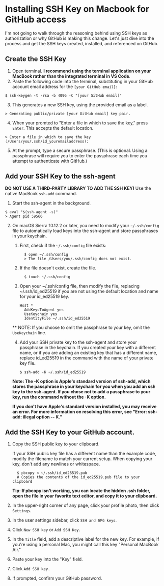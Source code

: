 # Installing SSH Key on Macbook for GitHub access

I'm not going to walk through the reasoning behind using SSH keys as authorization or why GitHub is making this change. Let's just dive into the process and get the SSH keys created, installed, and referenced on GitHub.

## Create the SSH Key
1. Open terminal. **I recommend using the terminal application on your MacBook rather than the integrated terminal in VS Code.**
1. Paste the following code into the terminal, substituting in your GitHub account email address for the `[your GitHub email]`:
  ```
  $ ssh-keygen -t -rsa -b 4096 -C "[your GitHub email]"
  ```
3. This generates a new SSH key, using the provided email as a label.
  ```
  > Generating public/private [your GitHub email] key pair.
  ```
4. When your promted to "Enter a file in which to save the key," press `Enter`. This accepts the default location.
```
> Enter a file in which to save the key (/Users/you/.ssh/id_youremailaddress):
```
5. At the prompt, type a secure passphrase. (This is optional. Using a passphrase will require you to enter the passphrase each time you attempt to authenticate with GitHub.)


## Add your SSH Key to the ssh-agent
**DO NOT USE A THIRD-PARTY LIBRARY TO ADD THE SSH KEY!** Use the native MacBook `ssh-add` command.

1. Start the ssh-agent in the background.
```
$ eval "$(ssh-agent -s)"
> Agent pid 59566
```

2. On macOS Sierra 10.12.2 or later, you need to modify your `~/.ssh/config` file to automatically load keys into the ssh-agent and store passphrases in your keychain.

    1. First, check if the `~/.ssh/config` file exists:
        ```
          $ open ~/.ssh/config
          > The file /Users/you/.ssh/config does not exist.
        ```
    1. If the file doesn't exist, create the file.
        ```
          $ touch ~/.ssh/config
        ```
    1. Open your ~/.ssh/config file, then modify the file, replacing ~/.ssh/id_ed25519 if you are not using the default location and name for your id_ed25519 key.
        ```
        Host *
          AddKeysToAgent yes
          UseKeychain yes
          IdentityFile ~/.ssh/id_ed25519
          ```
      ** NOTE: If you choose to omit the passphrase to your key, omit the `UseKeychain` line.

    4. Add your SSH private key to the ssh-agent and store your passphrase in the keychain. If you created your key with a different name, or if you are adding an existing key that has a different name, replace id_ed25519 in the command with the name of your private key file.
        ```
        $ ssh-add -K ~/.ssh/id_ed25519
        ```

    **Note: The -K option is Apple's standard version of ssh-add, which stores the passphrase in your keychain for you when you add an ssh key to the ssh-agent. If you chose not to add a passphrase to your key, run the command without the -K option.**

    **If you don't have Apple's standard version installed, you may receive an error. For more information on resolving this error, see "Error: ssh-add: illegal option -- K."**

## Add the SSH Key to your GitHub account.
1. Copy the SSH public key to your clipboard.

    If your SSH public key file has a different name than the example code, modify the filename to match your current setup. When copying your key, don't add any newlines or whitespace.
      ```
        $ pbcopy < ~/.ssh/id_ed25519.pub
        # Copies the contents of the id_ed25519.pub file to your clipboard
      ```
    **Tip: If pbcopy isn't working, you can locate the hidden .ssh folder, open the file in your favorite text editor, and copy it to your clipboard.**
1. In the upper-right corner of any page, click your profile photo, then click `Settings`.
1. In the user settings sidebar, click `SSH and GPG keys`.
1. Click `New SSH key` or `Add SSH Key`.
1. In the `Title` field, add a descriptive label for the new key. For example, if you're using a personal Mac, you might call this key "Personal MacBook Air."
1. Paste your key into the "Key" field.
1. Click `Add SSH key.`
1. If prompted, confirm your GitHub password.
